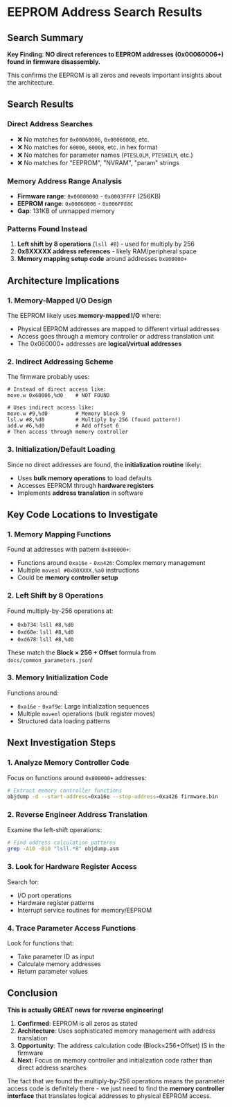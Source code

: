 # EEPROM Address Search Results

## Search Summary

**Key Finding**: **NO direct references to EEPROM addresses (0x00060006+) found in firmware disassembly.**

This confirms the EEPROM is all zeros and reveals important insights about the architecture.

## Search Results

### Direct Address Searches
- ❌ No matches for `0x00060006`, `0x00060008`, etc.
- ❌ No matches for `60006`, `60008`, etc. in hex format  
- ❌ No matches for parameter names (`PTESLOLM`, `PTESHILM`, etc.)
- ❌ No matches for "EEPROM", "NVRAM", "param" strings

### Memory Address Range Analysis
- **Firmware range**: `0x00000000` - `0x0003FFFF` (256KB)
- **EEPROM range**: `0x00060006` - `0x006FFE8C` 
- **Gap**: 131KB of unmapped memory

### Patterns Found Instead
1. **Left shift by 8 operations** (`lsll #8`) - used for multiply by 256
2. **0x8XXXXX address references** - likely RAM/peripheral space
3. **Memory mapping setup code** around addresses `0x800000+`

## Architecture Implications

### 1. Memory-Mapped I/O Design
The EEPROM likely uses **memory-mapped I/O** where:
- Physical EEPROM addresses are mapped to different virtual addresses
- Access goes through a memory controller or address translation unit
- The 0x060000+ addresses are **logical/virtual addresses**

### 2. Indirect Addressing Scheme
The firmware probably uses:
```assembly
# Instead of direct access like:
move.w 0x60006,%d0    # NOT FOUND

# Uses indirect access like:
move.w #9,%d0         # Memory block 9  
lsl.w #8,%d0          # Multiply by 256 (found pattern!)
add.w #6,%d0          # Add offset 6
# Then access through memory controller
```

### 3. Initialization/Default Loading
Since no direct addresses are found, the **initialization routine** likely:
- Uses **bulk memory operations** to load defaults
- Accesses EEPROM through **hardware registers** 
- Implements **address translation** in software

## Key Code Locations to Investigate

### 1. Memory Mapping Functions
Found at addresses with pattern `0x800000+`:
- Functions around `0xa16e` - `0xa426`: Complex memory management
- Multiple `moveal #0x80XXXX,%a0` instructions
- Could be **memory controller setup**

### 2. Left Shift by 8 Operations  
Found multiply-by-256 operations at:
- `0xb734`: `lsll #8,%d0` 
- `0xd60e`: `lsll #8,%d0`
- `0xd678`: `lsll #8,%d0`

These match the **Block × 256 + Offset** formula from `docs/common_parameters.json`!

### 3. Memory Initialization Code
Functions around:
- `0xa16e` - `0xaf9e`: Large initialization sequences
- Multiple `moveml` operations (bulk register moves)
- Structured data loading patterns

## Next Investigation Steps

### 1. Analyze Memory Controller Code
Focus on functions around `0x800000+` addresses:
```bash
# Extract memory controller functions
objdump -d --start-address=0xa16e --stop-address=0xa426 firmware.bin
```

### 2. Reverse Engineer Address Translation
Examine the left-shift operations:
```bash
# Find address calculation patterns
grep -A10 -B10 "lsll.*8" objdump.asm
```

### 3. Look for Hardware Register Access
Search for:
- I/O port operations
- Hardware register patterns
- Interrupt service routines for memory/EEPROM

### 4. Trace Parameter Access Functions
Look for functions that:
- Take parameter ID as input
- Calculate memory addresses
- Return parameter values

## Conclusion

**This is actually GREAT news for reverse engineering!**

1. **Confirmed**: EEPROM is all zeros as stated
2. **Architecture**: Uses sophisticated memory management with address translation  
3. **Opportunity**: The address calculation code (Block×256+Offset) IS in the firmware
4. **Next**: Focus on memory controller and initialization code rather than direct address searches

The fact that we found the multiply-by-256 operations means the parameter access code is definitely there - we just need to find the **memory controller interface** that translates logical addresses to physical EEPROM access.